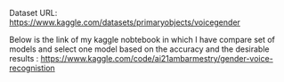 Dataset URL: https://www.kaggle.com/datasets/primaryobjects/voicegender

Below is the link of my kaggle nobtebook in which I have compare set of models and select one model based on the accuracy and the desirable results :
https://www.kaggle.com/code/ai21ambarmestry/gender-voice-recognistion 
